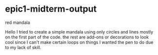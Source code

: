 # epic1-midterm-output
red mandala

Hello I tried to create a simple mandala using only circles and lines mostly on the first part of the code. the rest are add-ons or decorations to look cool 
since I can't make certain loops on things I wanted the pen to do due to my lack of skill.

